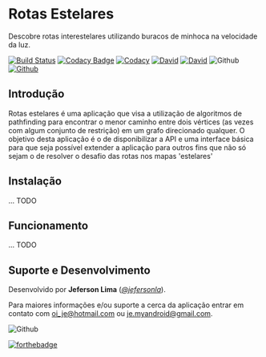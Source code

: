 # Rotas Estelares

Descobre rotas interestelares utilizando buracos de minhoca na velocidade da luz.

[![Build Status](https://travis-ci.org/jefersonla/desafio-multiverso-grafos.svg?branch=master)](https://travis-ci.org/jefersonla/desafio-multiverso-grafos)
[![Codacy Badge](https://api.codacy.com/project/badge/Grade/0c7890cef5c24b6dae77931393977185)](https://www.codacy.com/app/oi_je/desafio-multiverso-grafos?utm_source=github.com&amp;utm_medium=referral&amp;utm_content=jefersonla/desafio-multiverso-grafos&amp;utm_campaign=Badge_Grade)
[![Codacy](https://api.codacy.com/project/badge/coverage/0c7890cef5c24b6dae77931393977185)](https://www.codacy.com/app/jefersonla/desafio-multiverso-grafos)
[![David](https://img.shields.io/david/dev/jefersonla/desafio-multiverso-grafos.svg)](https://david-dm.org/jefersonla/desafio-multiverso-grafos)
[![David](https://img.shields.io/david/peer/jefersonla/desafio-multiverso-grafos.svg)](https://david-dm.org/jefersonla/desafio-multiverso-grafos)
![Github](https://img.shields.io/github/commit-activity/y/jefersonla/desafio-multiverso-grafos.svg)
[![Github](https://img.shields.io/github/license/jefersonla/desafio-multiverso-grafos.svg)](https://github.com/jefersonla/desafio-multiverso-grafos)

## Introdução

Rotas estelares é uma aplicação que visa a utilização de algoritmos de pathfinding para encontrar o menor caminho entre dois vértices (as vezes com algum conjunto de restrição) em um grafo direcionado qualquer. O objetivo desta aplicação é o de disponibilizar a API e uma interface básica para que seja possível extender a aplicação para outros fins que não só sejam o de resolver o desafio das rotas nos mapas 'estelares'

## Instalação

... TODO

## Funcionamento

... TODO

## Suporte e Desenvolvimento

Desenvolvido por **Jeferson Lima** (*[@jefersonla](https://github.com/jefersonla)*). 

Para maiores informações e/ou suporte a cerca da aplicação entrar em contato com oi_je@hotmail.com ou je.myandroid@gmail.com.


![Github](https://img.shields.io/github/followers/jefersonla.svg?label=Follow&style=social)

[![forthebadge](https://forthebadge.com/images/badges/built-with-love.svg)](https://forthebadge.com)